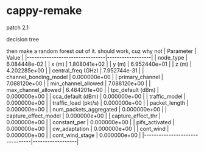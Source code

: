 # cappy-remake
patch 2.1

decision tree

then make a random forest out of it. should work, cuz why not
| Parameter                      | Value            |
|--------------------------------|------------------|
| node_type                      | 6.084448e-02     |
| x (m)                          | 1.808041e+02     |
| y (m)                          | 6.952440e+01     |
| z (m)                          | 4.202285e+00     |
| central_freq (GHz)             | 7.952744e-31     |
| channel_bonding_model          | 0.000000e+00     |
| primary_channel                | 7.088120e+00     |
| min_channel_allowed            | 7.088120e+00     |
| max_channel_allowed            | 6.464201e+00     |
| tpc_default (dBm)              | 0.000000e+00     |
| cca_default (dBm)              | 0.000000e+00     |
| traffic_model                  | 0.000000e+00     |
| traffic_load (pkt/s)           | 0.000000e+00     |
| packet_length                  | 0.000000e+00     |
| num_packets_aggregated         | 0.000000e+00     |
| capture_effect_model           | 0.000000e+00     |
| capture_effect_thr             | 0.000000e+00     |
| constant_per                   | 0.000000e+00     |
| pifs_activated                 | 0.000000e+00     |
| cw_adaptation                  | 0.000000e+00     |
| cont_wind                      | 0.000000e+00     |
| cont_wind_stage                | 0.000000e+00     |
|--------------------------------|------------------|
